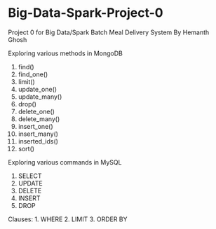 # Big-Data-Spark-Project-0
Project 0 for Big Data/Spark Batch
Meal Delivery System
By Hemanth Ghosh

Exploring various methods in MongoDB
  1. find()
  2. find_one()
  3. limit()
  4. update_one()
  5. update_many()
  6. drop() 
  7. delete_one()
  8. delete_many() 
  9. insert_one()
  10. insert_many()
  11. inserted_ids()
  12. sort()

Exploring various commands in MySQL
  1. SELECT
  2. UPDATE
  3. DELETE
  4. INSERT
  5. DROP
 
  Clauses:
    1. WHERE
    2. LIMIT
    3. ORDER BY
